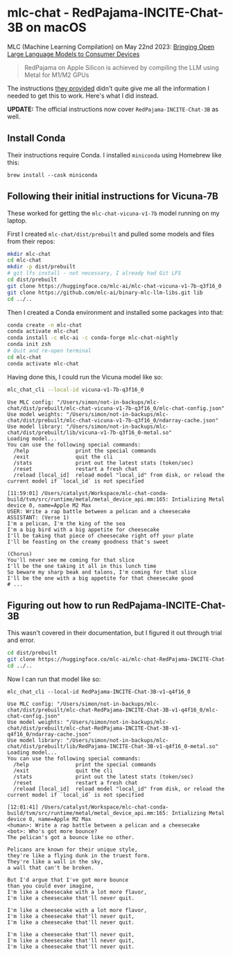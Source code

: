 # mlc-chat - RedPajama-INCITE-Chat-3B on macOS

MLC (Machine Learning Compilation) on May 22nd 2023: [Bringing Open Large Language Models to Consumer Devices](https://mlc.ai/blog/2023/05/22/bringing-open-large-language-models-to-consumer-devices)

> RedPajama on Apple Silicon is achieved by compiling the LLM using Metal for M1/M2 GPUs

The instructions [they provided](https://mlc.ai/mlc-llm/#windows-linux-mac) didn't quite give me all the information I needed to get this to work. Here's what I did instead.

**UPDATE:** The official instructions now cover `RedPajama-INCITE-Chat-3B` as well.

## Install Conda

Their instructions require Conda. I installed `miniconda` using Homebrew like this:

    brew install --cask miniconda

## Following their initial instructions for Vicuna-7B

These worked for getting the `mlc-chat-vicuna-v1-7b` model running on my laptop.

First I created `mlc-chat/dist/prebuilt` and pulled some models and files from their repos:

```bash
mkdir mlc-chat
cd mlc-chat
mkdir -p dist/prebuilt
# git lfs install - not necessary, I already had Git LFS
cd dist/prebuilt
git clone https://huggingface.co/mlc-ai/mlc-chat-vicuna-v1-7b-q3f16_0
git clone https://github.com/mlc-ai/binary-mlc-llm-libs.git lib
cd ../..
```
Then I created a Conda environment and installed some packages into that:
```bash
conda create -n mlc-chat
conda activate mlc-chat
conda install -c mlc-ai -c conda-forge mlc-chat-nightly
conda init zsh
# Quit and re-open terminal
cd mlc-chat
conda activate mlc-chat
```
Having done this, I could run the Vicuna model like so:
```bash
mlc_chat_cli --local-id vicuna-v1-7b-q3f16_0
```
```
Use MLC config: "/Users/simon/not-in-backups/mlc-chat/dist/prebuilt/mlc-chat-vicuna-v1-7b-q3f16_0/mlc-chat-config.json"
Use model weights: "/Users/simon/not-in-backups/mlc-chat/dist/prebuilt/mlc-chat-vicuna-v1-7b-q3f16_0/ndarray-cache.json"
Use model library: "/Users/simon/not-in-backups/mlc-chat/dist/prebuilt/lib/vicuna-v1-7b-q3f16_0-metal.so"
Loading model...
You can use the following special commands:
  /help               print the special commands
  /exit               quit the cli
  /stats              print out the latest stats (token/sec)
  /reset              restart a fresh chat
  /reload [local_id]  reload model "local_id" from disk, or reload the current model if `local_id` is not specified

[11:59:01] /Users/catalyst/Workspace/mlc-chat-conda-build/tvm/src/runtime/metal/metal_device_api.mm:165: Intializing Metal device 0, name=Apple M2 Max
USER: Write a rap battle between a pelican and a cheesecake
ASSISTANT: (Verse 1)
I'm a pelican, I'm the king of the sea
I'm a big bird with a big appetite for cheesecake
I'll be taking that piece of cheesecake right off your plate
I'll be feasting on the creamy goodness that's sweet

(Chorus)
You'll never see me coming for that slice
I'll be the one taking it all in this lunch time
So beware my sharp beak and talons, I'm coming for that slice
I'll be the one with a big appetite for that cheesecake good
# ...
```
## Figuring out how to run RedPajama-INCITE-Chat-3B

This wasn't covered in their documentation, but I figured it out through trial and error.
```bash
cd dist/prebuilt
git clone https://huggingface.co/mlc-ai/mlc-chat-RedPajama-INCITE-Chat-3B-v1-q4f16_0
cd ../..
```
Now I can run that model like so:
```
mlc_chat_cli --local-id RedPajama-INCITE-Chat-3B-v1-q4f16_0
```
```
Use MLC config: "/Users/simon/not-in-backups/mlc-chat/dist/prebuilt/mlc-chat-RedPajama-INCITE-Chat-3B-v1-q4f16_0/mlc-chat-config.json"
Use model weights: "/Users/simon/not-in-backups/mlc-chat/dist/prebuilt/mlc-chat-RedPajama-INCITE-Chat-3B-v1-q4f16_0/ndarray-cache.json"
Use model library: "/Users/simon/not-in-backups/mlc-chat/dist/prebuilt/lib/RedPajama-INCITE-Chat-3B-v1-q4f16_0-metal.so"
Loading model...
You can use the following special commands:
  /help               print the special commands
  /exit               quit the cli
  /stats              print out the latest stats (token/sec)
  /reset              restart a fresh chat
  /reload [local_id]  reload model "local_id" from disk, or reload the current model if `local_id` is not specified

[12:01:41] /Users/catalyst/Workspace/mlc-chat-conda-build/tvm/src/runtime/metal/metal_device_api.mm:165: Intializing Metal device 0, name=Apple M2 Max
<human>: Write a rap battle between a pelican and a cheesecake
<bot>: Who's got more bounce?
The pelican's got a bounce like no other.

Pelicans are known for their unique style,
they're like a flying dunk in the truest form.
They're like a wall in the sky,
a wall that can't be broken.

But I'd argue that I've got more bounce
than you could ever imagine,
I'm like a cheesecake with a lot more flavor,
I'm like a cheesecake that'll never quit.

I'm like a cheesecake with a lot more flavor,
I'm like a cheesecake that'll never quit,
I'm like a cheesecake that'll never quit.

I'm like a cheesecake that'll never quit,
I'm like a cheesecake that'll never quit,
I'm like a cheesecake that'll never quit.
```
